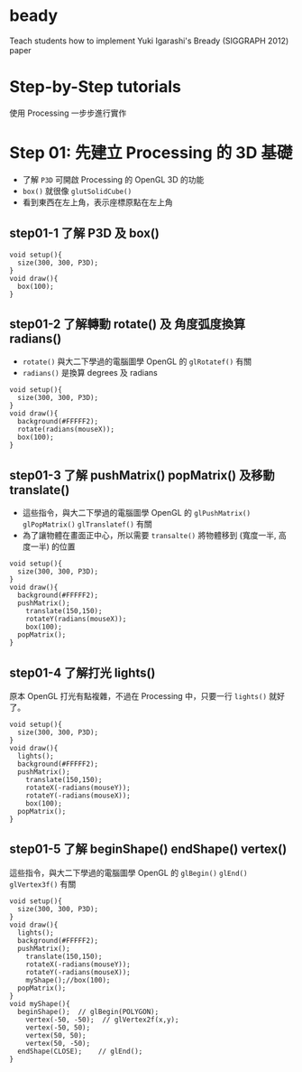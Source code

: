 # beady
Teach students how to implement Yuki Igarashi's Bready (SIGGRAPH 2012) paper

# Step-by-Step tutorials
使用 Processing 一步步進行實作

# Step 01: 先建立 Processing 的 3D 基礎

- 了解 `P3D` 可開啟 Processing 的 OpenGL 3D 的功能
- `box()` 就很像 `glutSolidCube()`
- 看到東西在左上角，表示座標原點在左上角

## step01-1 了解 P3D 及 box()
```processing
void setup(){
  size(300, 300, P3D);
}
void draw(){
  box(100);
}
```

## step01-2 了解轉動 rotate() 及 角度弧度換算 radians()

- `rotate()` 與大二下學過的電腦圖學 OpenGL 的 `glRotatef()` 有關 
- `radians()` 是換算 degrees 及 radians 

```processing
void setup(){
  size(300, 300, P3D);
}
void draw(){
  background(#FFFFF2);
  rotate(radians(mouseX));
  box(100);
}
```

## step01-3 了解 pushMatrix() popMatrix() 及移動 translate()

- 這些指令，與大二下學過的電腦圖學 OpenGL 的 `glPushMatrix()` `glPopMatrix()` `glTranslatef()` 有關 
- 為了讓物體在畫面正中心，所以需要 `transalte()` 將物體移到 (寬度一半, 高度一半) 的位置
```processing
void setup(){
  size(300, 300, P3D);
}
void draw(){
  background(#FFFFF2);
  pushMatrix();
    translate(150,150);
    rotateY(radians(mouseX));
    box(100);
  popMatrix();
}
```

## step01-4 了解打光 lights() 

原本 OpenGL 打光有點複雜，不過在 Processing 中，只要一行 `lights()` 就好了。

```processing
void setup(){
  size(300, 300, P3D);
}
void draw(){
  lights();
  background(#FFFFF2);
  pushMatrix();
    translate(150,150);
    rotateX(-radians(mouseY));
    rotateY(-radians(mouseX));
    box(100);
  popMatrix();
}
``` 

## step01-5 了解 beginShape() endShape() vertex()

這些指令，與大二下學過的電腦圖學 OpenGL 的 `glBegin()` `glEnd()` `glVertex3f()` 有關 

```processing
void setup(){
  size(300, 300, P3D);
}
void draw(){
  lights();
  background(#FFFFF2);
  pushMatrix();
    translate(150,150);
    rotateX(-radians(mouseY));
    rotateY(-radians(mouseX));
    myShape();//box(100);
  popMatrix();
}
void myShape(){
  beginShape();  // glBegin(POLYGON);
    vertex(-50, -50);  // glVertex2f(x,y);
    vertex(-50, 50);
    vertex(50, 50);
    vertex(50, -50);  
  endShape(CLOSE);    // glEnd();
}
```

